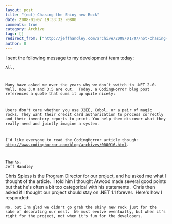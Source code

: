 ```yaml
---
layout: post
title: "(not) Chasing the Shiny new Rock"
date: 2008-01-07 19:33:32 -0800
comments: true
category: Archive
tags: []
redirect_from: ["http://jeffhandley.com/archive/2008/01/07/not-chasing-the-shiny-new-rock.aspx"]
author: 0
---
```

<!-- more -->
<p>I sent the following message to my development team today:</p>  <p><code>All,</p>    <p>Many have asked me over the years why we don’t switch to .NET 2.0.  Well, now 3.0 and 3.5 are out.  Today, a CodingHorror blog post references a quote that sums it up quite nicely:</p>    <p>Users don't care whether you use J2EE, Cobol, or a pair of magic rocks. They want their credit card authorization to process correctly and their inventory reports to print. You help them discover what they really need and jointly imagine a system.</p>    <p>I’d like everyone to read the CodingHorror article though: <a href="http://www.codinghorror.com/blog/archives/000916.html">http://www.codinghorror.com/blog/archives/000916.html</a>.</p>    <p>Thanks,     <br />Jeff Handley</code></p>  <p>Chris Spiess is the Program Director for our project, and he asked me what I thought of the article.  I told him I thought Atwood made several good points but that he's often a bit too categorical with his statements.  Chris then asked if I thought our project should stay on .NET 1.1 forever.  Here's how I responded:</p>  <p><code><font style="background-color: #ffffff">No, but I'm glad we didn't go grab the shiny new rock just for the sake of decorating our nest.  We must evolve eventually, but when it's right for the project, not when it's fun for the developers.</font></code></p>

